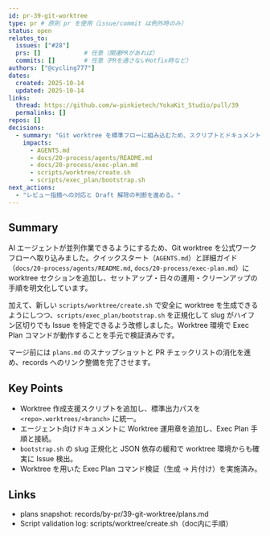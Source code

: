 ```yaml
---
id: pr-39-git-worktree
type: pr # 原則 pr を使用（issue/commit は例外時のみ）
status: open
relates_to:
  issues: ["#28"]
  prs: []            # 任意（関連PRがあれば）
  commits: []        # 任意（PRを通さないHotfix時など）
authors: ["@cycling777"]
dates:
  created: 2025-10-14
  updated: 2025-10-14
links:
  thread: https://github.com/w-pinkietech/YokaKit_Studio/pull/39
  permalinks: []
repos: []
decisions:
  - summary: "Git worktree を標準フローに組み込むため、スクリプトとドキュメントを整備する。"
    impacts:
      - AGENTS.md
      - docs/20-process/agents/README.md
      - docs/20-process/exec-plan.md
      - scripts/worktree/create.sh
      - scripts/exec_plan/bootstrap.sh
next_actions:
  - "レビュー指摘への対応と Draft 解除の判断を進める。"
---
```


## Summary
AI エージェントが並列作業できるようにするため、Git worktree を公式ワークフローへ取り込みました。クイックスタート（`AGENTS.md`）と詳細ガイド（`docs/20-process/agents/README.md`, `docs/20-process/exec-plan.md`）に worktree セクションを追加し、セットアップ・日々の運用・クリーンアップの手順を明文化しています。

加えて、新しい `scripts/worktree/create.sh` で安全に worktree を生成できるようにしつつ、`scripts/exec_plan/bootstrap.sh` を正規化して slug がハイフン区切りでも Issue を特定できるよう改修しました。Worktree 環境で Exec Plan コマンドが動作することを手元で検証済みです。

マージ前には `plans.md` のスナップショットと PR チェックリストの消化を進め、records へのリンク整備を完了させます。

## Key Points
- Worktree 作成支援スクリプトを追加し、標準出力パスを `<repo>.worktrees/<branch>` に統一。
- エージェント向けドキュメントに Worktree 運用章を追加し、Exec Plan 手順と接続。
- `bootstrap.sh` の slug 正規化と JSON 依存の緩和で worktree 環境からも確実に Issue 検出。
- Worktree を用いた Exec Plan コマンド検証（生成 → 片付け）を実施済み。

## Links
- plans snapshot: records/by-pr/39-git-worktree/plans.md
- Script validation log: scripts/worktree/create.sh（doc内に手順）
